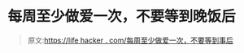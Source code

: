 # 每周至少做爱一次，不要等到晚饭后

> 原文:[https://life hacker . com/每周至少做爱一次，不要等到事后](https://lifehacker.com/have-sex-at-least-once-a-week-and-dont-wait-until-afte-1825115577)